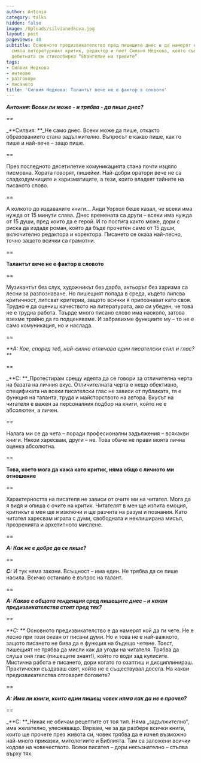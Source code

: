 ```yaml
---
author: Antonia
category: talks
hidden: false
image: /Uploads/silvianedkova.jpg
layout: post
pageviews: 48
subtitle: Основното предизвикателство пред пишещите днес е да намерят кой да ги чете,
  смята литературният критик, редактор и поет Силвия Недкова, която съвсем скоро издаде
  дебютната си стихосбирка “Евангелие на тревите”
tags:
- Силвия Недкова
- интервю
- разговори
- писането
title: 'Силвия Недкова: Талантът вече не е фактор в словото'
---
```


_**Антония: Всеки ли може - и трябва - да пише днес?**_

\==

_**Силвия: **_Не само днес. Всеки може да пише, откакто образованието стана задължително. Въпросът е какво пише, как го пише и най-вече – защо пише. 

\==

През последното десетилетие комуникацията стана почти изцяло писмовна. Хората говорят, пишейки. Най-добри оратори вече не са сладкодумниците и харизматиците, а тези, които владеят тайните на писаното слово. 

\==

А колкото до издаваните книги... Анди Уорхол беше казал, че всеки има нужда от 15 минути слава. Днес времената са други – всеки има нужда от 15 души, пред които да е герой. И го постига както може, дори с риска да издаде роман, който да бъде прочетен само от 15 души, включително редактора и коректора. Писането се оказа най-лесно, точно защото всички са грамотни. 

\==

**Талантът вече не е фактор в словото**

\==

Музикантът без слух, художникът без дарба, актьорът без харизма са лесни за разпознаване. Но пишещият попада в среда, където липсва критичност, липсват критерии, защото всички я припознават като своя. Трудно е да оцениш качеството на литературата, ако си убеден, че това не е трудна работа. Твърде много писано слово има наоколо, затова взехме трайно да го подценяваме. И забравихме функциите му – то не е само комуникация, но и наслада.

\==

_**А: Кое, според теб, най-силно отличава един писателски стил и глас? **_

\==

_**С: **_Протестирам срещу идеята да се говори за отличителна черта на базата на личния вкус. Отличителната черта е нещо обективно, спецификата на всеки писателски глас не зависи от публиката, тя е функция на таланта, труда и майсторството на автора. Вкусът на читателя е важен за персоналния подбор на книги, който не е абсолютен, а личен.

\==

Налага ми се да чета – поради професионални задължения – всякакви книги. Някои харесвам, други – не. Това обаче не прави моята лична оценка абсолютна. 

\==

**Това, което мога да кажа като критик, няма общо с личното ми отношение**

\==

Характерността на писателя не зависи от очите ми на читател. Мога да я видя и опиша с очите на критик. Читателят в мен ще изпита емоция, критикът в мен ще я изключи и ще разчита на разум и познания. Като читател харесвам играта с думи, свободната и неклиширана мисъл, прозренията и архетипното мислене. 

\==

_**А: Как не е добре да се пише?**_

\==

_**С:**_ И тук няма закони. Всъщност – има един. Не трябва да се пише насила. Всичко останало е въпрос на талант. 

\==

_**А:  Каква е общата тенденция сред пишещите днес – и какви предизвикателства стоят пред тях?**_

\==

_**С: **_ Основното предизвикателство е да намерят кой да ги чете. Не е лесно при този океан от писани думи. Но и това не е най-важното, защото писането не бива да е функция на бъдещо четене. Тоест, пишещият не трябва да мисли как да угоди на читателя. Трябва да слуша оня глас (пишещите знаят!), който го води зад кулисите. Мистична работа е писането, дори когато го озаптиш и дисциплинираш. Практически създаваш свят, който не е съществувал досега. На какви предизвикателства отговарят боговете?

\==

_**А: Има ли книги, които един пишещ човек няма как да не е прочел?**_

\==

_**С: **_Никак не обичам рецептите от тоя тип. Няма „задължително“, има желателно, улесняващо. Вярвам, че за да разбере всички книги, които ще прочете през живота си, човек трябва да е изчел възможно най-много приказки, митологиите и Библията. Там са заложени всички кодове на човечеството. Всеки писател – дори несъзнателно – стъпва върху тях.
